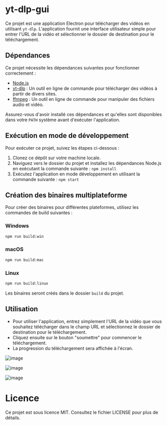 # yt-dlp-gui

Ce projet est une application Electron pour télécharger des vidéos en utilisant `yt-dlp`. L'application fournit une interface utilisateur simple pour entrer l'URL de la vidéo et sélectionner le dossier de destination pour le téléchargement.

## Dépendances

Ce projet nécessite les dépendances suivantes pour fonctionner correctement :

- [Node.js](https://nodejs.org/en/download/)
- [yt-dlp](https://github.com/yt-dlp/yt-dlp) : Un outil en ligne de commande pour télécharger des vidéos à partir de divers sites.
- [ffmpeg](https://www.ffmpeg.org/) : Un outil en ligne de commande pour manipuler des fichiers audio et vidéo.

Assurez-vous d'avoir installé ces dépendances et qu'elles sont disponibles dans votre `PATH` système avant d'exécuter l'application.

## Exécution en mode de développement

Pour exécuter ce projet, suivez les étapes ci-dessous :

1. Clonez ce dépôt sur votre machine locale.
2. Naviguez vers le dossier du projet et installez les dépendances Node.js en exécutant la commande suivante : `npm install`
3. Exécutez l'application en mode développement en utilisant la commande suivante : `npm start`

## Création des binaires multiplateforme

Pour créer des binaires pour différentes plateformes, utilisez les commandes de build suivantes :

### Windows

```sh
npm run build:win
```

### macOS

```sh
npm run build:mac
```

### Linux

```sh
npm run build:linux
```

Les binaires seront créés dans le dossier `build` du projet.

## Utilisation

- Pour utiliser l'application, entrez simplement l'URL de la vidéo que vous souhaitez télécharger dans le champ URL et sélectionnez le dossier de destination pour le téléchargement. 
- Cliquez ensuite sur le bouton "soumettre" pour commencer le téléchargement. 
- La progression du téléchargement sera affichée à l'écran.

![image](https://user-images.githubusercontent.com/44167150/225592624-883bdefd-61c2-4807-a8bc-8185c5192b47.png)

![image](https://user-images.githubusercontent.com/44167150/225592790-d34d1d80-9082-49ac-b377-21b165fb9998.png)

![image](https://user-images.githubusercontent.com/44167150/225592890-ae1856bf-b36f-46a1-af31-0667459a19f7.png)

# Licence
Ce projet est sous licence MIT. 
Consultez le fichier LICENSE pour plus de détails.




